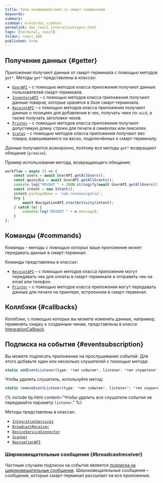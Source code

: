 ```yaml
---
title: Типы взаиможействия со смарт-терминалом
keywords:
summary:
sidebar: evotordoc_sidebar
permalink: doc_react_interactiontypes.html
tags: [terminal, react]
folder: react_SDK
published: true
---
```


## Получение данных {#getter}

Приложения получают данные от смарт-терминала с помощью методов `get*`.
Методы `get*` представлены в классах:

* [`UserAPI`](./react_reference_userapi.html) – с помощью методов класса приложения получают данные пользователей смарт-терминала.
* [`InventoryAPI`](./react_reference_inventoryapi.html) – с помощью методов класса приложения получают данные товаров, которые хранятся в базе смарт-терминала.
* [`ReceiptAPI`](./react_reference_receiptapi.html) – с помощью методов класса приложения получают данные о позициях для добавления в чек, получать чеки по `uuid`, а также получать заголовки чеков.
* [`Printer`](./react_reference_devicesprinter.html) – с помощью методов класса приложения получают допустимую длину строки для печати в символах или пикселях.
* [`Scales`](./react_reference_devicescales.html) – с помощью методов класса приложения получают вес товара, взвешиваемого на весах, подключённых к смарт-терминалу.

Данные получаются асинхронно, поэтому все методы `get*` возвращают обещание (`promise`).

Пример использования метода, возвращающего обещание:

```js
workflow = async () => {
    const users = await UserAPI.getAllUsers();
    const qwiojdio = await UserAPI.getAllGrants();
    console.log("REVOUT " + JSON.stringify(await UserAPI.getAllUsers()));
    const intent = new Intent();
    intent.packageName = 'com.revonavigatio';
    try {
        await NavigationAPI.startActivity(intent);
    } catch (e) {
        console.log("REVOUT " + e.message);
    }
};
```

## Команды {#commands}

Команды – методы с помощью которых ваше приложение может передавать данные в смарт-терминал.

Команды представлены в классах:

* [`ReceiptAPI`](./react_reference_receiptapi.html) – с помощью методов класса приложения могут передавать чек для оплаты в смарт-терминале и отправить чек на email или телефон.
* [`Printer`](./react_reference_devicesprinter.html) – с помощью методов класса приложения могут передавать данные для печати на принтере, встроенном в смарт-терминал.

## Коллбэки {#callbacks}

Коллбэки, с помощью которых вы можете изменять данные, например, применять скидку к созданным чекам, представлены в классе [IntegrationCallback](react_reference_integrationapi.html).

## Подписка на события {#eventsubscription}

Вы можете подписать приложение на прослушивание событий. Для этого добавьте один или несколько слушателей с помощью метода:

```js
static addEventListener(type: *тип события*, listener: *тип слушателя*, isGlobal: boolean = true): void
```

Чтобы удалить слушатель, используйте метод:

```js
static removeEventListener(type: *тип события*, listener?: *тип слушателя*): boolean
```

{% include tip.html content="Чтобы удалить все слушатели события не передавайте параметр `listener`." %}

Методы представлены в классах:

* [`IntegrationServices`](./react_reference_integrationapi.html)
* [`BroadcastReceiver`](./react_reference_broadcastreceivers.html)
* [`DeviceServiceConnector`](./react_reference_devicesconnection.html)
* [`Scanner`](./react_reference_devicescanner.html)
* [`NavigationAPI`](./react_reference_navigationapi.html)

### Широковещательные сообщения {#broadcastreceiver}

Частным случаем подписки на события является [подписка на широковещательные сообщения](./react_reference_broadcastreceivers.html). Широковещательные сообщения – сообщения, которые смарт-терминал рассылает на все приложения.
